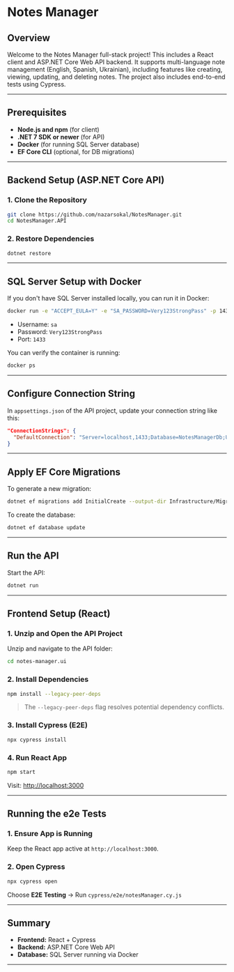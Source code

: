 # Notes Manager

## Overview

Welcome to the Notes Manager full-stack project! This includes a React client and ASP.NET Core Web API backend. It supports multi-language note management (English, Spanish, Ukrainian), including features like creating, viewing, updating, and deleting notes. The project also includes end-to-end tests using Cypress.

---

## Prerequisites

- **Node.js and npm** (for client)
- **.NET 7 SDK or newer** (for API)
- **Docker** (for running SQL Server database)
- **EF Core CLI** (optional, for DB migrations)

---
## Backend Setup (ASP.NET Core API)

### 1. Clone the Repository

```bash
git clone https://github.com/nazarsokal/NotesManager.git
cd NotesManager.API
```
### 2. Restore Dependencies

```bash
dotnet restore
```

---

## SQL Server Setup with Docker

If you don't have SQL Server installed locally, you can run it in Docker:

```bash
docker run -e "ACCEPT_EULA=Y" -e "SA_PASSWORD=Very123StrongPass" -p 1433:1433 --name test-asigment-sqlserver -d mcr.microsoft.com/mssql/server:2022-latest
```

- Username: `sa`  
- Password: `Very123StrongPass`  
- Port: `1433`

You can verify the container is running:

```bash
docker ps
```

---

## Configure Connection String

In `appsettings.json` of the API project, update your connection string like this:

```json
"ConnectionStrings": {
  "DefaultConnection": "Server=localhost,1433;Database=NotesManagerDb;User Id=sa;Password=Very123StrongPass;TrustServerCertificate=True;"
}
```
---

## Apply EF Core Migrations

To generate a new migration:

```bash
dotnet ef migrations add InitialCreate --output-dir Infrastructure/Migrations
```

To create the database:
```bash
dotnet ef database update
```

---

## Run the API

Start the API:

```bash
dotnet run
```
---
## Frontend Setup (React)

### 1. Unzip and Open the API Project

Unzip and navigate to the API folder:
```bash
cd notes-manager.ui
```
### 2. Install Dependencies

```bash
npm install --legacy-peer-deps
```

> The `--legacy-peer-deps` flag resolves potential dependency conflicts.

### 3. Install Cypress (E2E)

```bash
npx cypress install
```

### 4. Run React App

```bash
npm start
```

Visit: [http://localhost:3000](http://localhost:3000)

---

## Running the e2e Tests

### 1. Ensure App is Running

Keep the React app active at `http://localhost:3000`.

### 2. Open Cypress

```bash
npx cypress open
```

Choose **E2E Testing** → Run `cypress/e2e/notesManager.cy.js`

---



## Summary

- **Frontend:** React + Cypress
- **Backend:** ASP.NET Core Web API
- **Database:** SQL Server running via Docker

---
